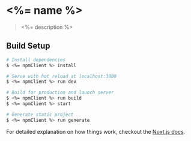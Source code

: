# <%= name %>

> <%= description %>

## Build Setup

``` bash
# Install dependencies
$ <%= npmClient %> install

# Serve with hot reload at localhost:3000
$ <%= npmClient %> run dev

# Build for production and launch server
$ <%= npmClient %> run build
$ <%= npmClient %> start

# Generate static project
$ <%= npmClient %> run generate
```

For detailed explanation on how things work, checkout the [Nuxt.js docs](https://github.com/nuxt/nuxt.js).
